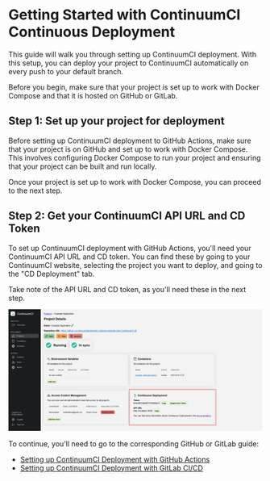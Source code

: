 # Getting Started with ContinuumCI Continuous Deployment

This guide will walk you through setting up ContinuumCI deployment. With this setup, you can deploy your project to ContinuumCI automatically on every push to your default branch.

Before you begin, make sure that your project is set up to work with Docker Compose and that it is hosted on GitHub or GitLab.

## Step 1: Set up your project for deployment

Before setting up ContinuumCI deployment to GitHub Actions, make sure that your project is on GitHub and set up to work with Docker Compose. This involves configuring Docker Compose to run your project and ensuring that your project can be built and run locally.

Once your project is set up to work with Docker Compose, you can proceed to the next step.

## Step 2: Get your ContinuumCI API URL and CD Token

To set up ContinuumCI deployment with GitHub Actions, you'll need your ContinuumCI API URL and CD token. You can find these by going to your ContinuumCI website, selecting the project you want to deploy, and going to the "CD Deployment" tab.

Take note of the API URL and CD token, as you'll need these in the next step.

![getToken](images/getToken.png)

To continue, you'll need to go to the corresponding GitHub or GitLab guide:

-   [Setting up ContinuumCI Deployment with GitHub Actions](./github.md)
-   [Setting up ContinuumCI Deployment with GitLab CI/CD](./gitlab.md)
